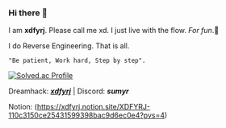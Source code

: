 ### Hi there 👋
I am **xdfyrj**. Please call me xd. 
I just live with the flow. _For fun_.🙂

I do Reverse Engineering. That is all.

```
"Be patient, Work hard, Step by step".
```

[![Solved.ac Profile](http://mazassumnida.wtf/api/v2/generate_badge?boj=sumyr)](https://solved.ac/sumyr/)

Dreamhack: [_**xdfyrj**_](https://dreamhack.io/users/58642)  |  Discord: _**sumyr**_

Notion: (https://xdfyrj.notion.site/XDFYRJ-110c3150ce25431599398bac9d6ec0e4?pvs=4)


<!--
**xdfyrj/xdfyrj** is a ✨ _special_ ✨ repository because its `README.md` (this file) appears on your GitHub profile.

Here are some ideas to get you started:

- 🔭 I’m currently working on ...
- 🌱 I’m currently learning ...
- 👯 I’m looking to collaborate on ...
- 🤔 I’m looking for help with ...
- 💬 Ask me about ...
- 📫 How to reach me: ...
- 😄 Pronouns: ...
- ⚡ Fun fact: ...
-->
